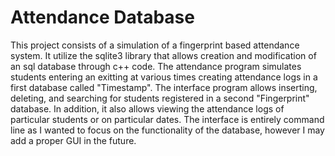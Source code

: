 # Attendance Database

This project consists of a simulation of a fingerprint based attendance system. It utilize the sqlite3 library that allows creation and modification of an sql database through c++ code. The attendance program simulates students entering an exitting at various times creating attendance logs in a first database called "Timestamp". The interface program allows inserting, deleting, and searching for students registered in a second "Fingerprint" database. In addition, it also allows viewing the attendance logs of particular students or on particular dates. The interface is entirely command line as I wanted to focus on the functionality of the database, however I may add a proper GUI in the future.
